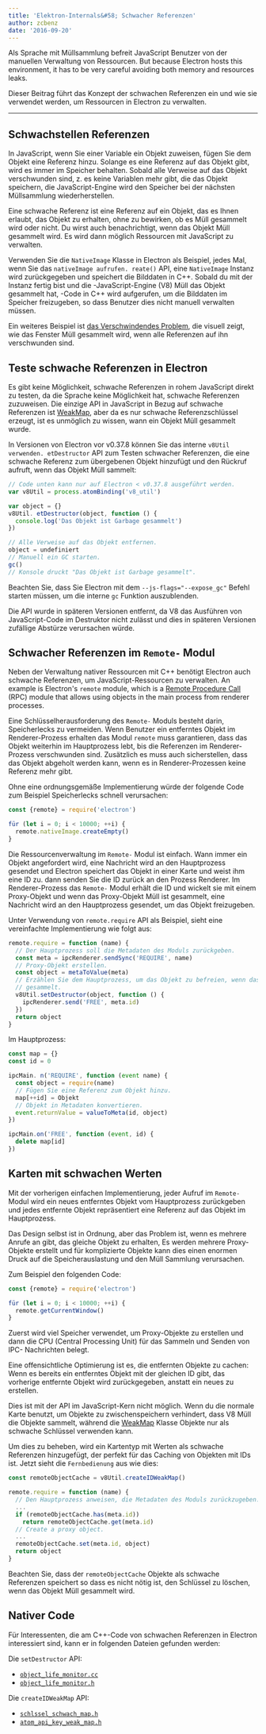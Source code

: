 ```yaml
---
title: 'Elektron-Internals&#58; Schwacher Referenzen'
author: zcbenz
date: '2016-09-20'
---
```


Als Sprache mit Müllsammlung befreit JavaScript Benutzer von der manuellen Verwaltung von Ressourcen. But because Electron hosts this environment, it has to be very careful avoiding both memory and resources leaks.

Dieser Beitrag führt das Konzept der schwachen Referenzen ein und wie sie verwendet werden, um Ressourcen in Electron zu verwalten.

---

## Schwachstellen Referenzen

In JavaScript, wenn Sie einer Variable ein Objekt zuweisen, fügen Sie dem Objekt eine Referenz hinzu. Solange es eine Referenz auf das Objekt gibt, wird es immer im Speicher behalten. Sobald alle Verweise auf das Objekt verschwunden sind, z. es keine Variablen mehr gibt, die das Objekt speichern, die JavaScript-Engine wird den Speicher bei der nächsten Müllsammlung wiederherstellen.

Eine schwache Referenz ist eine Referenz auf ein Objekt, das es Ihnen erlaubt, das Objekt zu erhalten, ohne zu bewirken, ob es Müll gesammelt wird oder nicht. Du wirst auch benachrichtigt, wenn das Objekt Müll gesammelt wird. Es wird dann möglich Ressourcen mit JavaScript zu verwalten.

Verwenden Sie die `NativeImage` Klasse in Electron als Beispiel, jedes Mal, wenn Sie das `nativeImage aufrufen. reate()` API, eine `NativeImage` Instanz wird zurückgegeben und speichert die Bilddaten in C++. Sobald du mit der Instanz fertig bist und die -JavaScript-Engine (V8) Müll das Objekt gesammelt hat, -Code in C++ wird aufgerufen, um die Bilddaten im Speicher freizugeben, so dass Benutzer dies nicht manuell verwalten müssen.

Ein weiteres Beispiel ist [das Verschwindendes Problem](https://electronjs.org/docs/faq/#my-apps-windowtray-disappeared-after-a-few-minutes), die visuell zeigt, wie das Fenster Müll gesammelt wird, wenn alle Referenzen auf ihn verschwunden sind.

## Teste schwache Referenzen in Electron

Es gibt keine Möglichkeit, schwache Referenzen in rohem JavaScript direkt zu testen, da die Sprache keine Möglichkeit hat, schwache Referenzen zuzuweisen. Die einzige API in JavaScript in Bezug auf schwache Referenzen ist [WeakMap](https://developer.mozilla.org/en-US/docs/Web/JavaScript/Reference/Global_Objects/WeakMap), aber da es nur schwache Referenzschlüssel erzeugt, ist es unmöglich zu wissen, wann ein Objekt Müll gesammelt wurde.

In Versionen von Electron vor v0.37.8 können Sie das interne `v8Util verwenden. etDestructor` API zum Testen schwacher Referenzen, die eine schwache Referenz zum übergebenen Objekt hinzufügt und den Rückruf aufruft, wenn das Objekt Müll sammelt:

```javascript
// Code unten kann nur auf Electron < v0.37.8 ausgeführt werden.
var v8Util = process.atomBinding('v8_util')

var object = {}
v8Util. etDestructor(object, function () {
  console.log('Das Objekt ist Garbage gesammelt')
})

// Alle Verweise auf das Objekt entfernen.
object = undefiniert
// Manuell ein GC starten.
gc()
// Konsole druckt "Das Objekt ist Garbage gesammelt".
```

Beachten Sie, dass Sie Electron mit dem `--js-flags="--expose_gc"` Befehl starten müssen, um die interne `gc` Funktion auszublenden.

Die API wurde in späteren Versionen entfernt, da V8 das Ausführen von JavaScript-Code im Destruktor nicht zulässt und dies in späteren Versionen zufällige Abstürze verursachen würde.

## Schwacher Referenzen im `Remote-` Modul

Neben der Verwaltung nativer Ressourcen mit C++ benötigt Electron auch schwache Referenzen, um JavaScript-Ressourcen zu verwalten. An example is Electron's `remote` module, which is a [Remote Procedure Call](https://en.wikipedia.org/wiki/Remote_procedure_call) (RPC) module that allows using objects in the main process from renderer processes.

Eine Schlüsselherausforderung des `Remote-` Moduls besteht darin, Speicherlecks zu vermeiden. Wenn Benutzer ein entferntes Objekt im Renderer-Prozess erhalten das Modul `remote` muss garantieren, dass das Objekt weiterhin im Hauptprozess lebt, bis die Referenzen im Renderer-Prozess verschwunden sind. Zusätzlich es muss auch sicherstellen, dass das Objekt abgeholt werden kann, wenn es in Renderer-Prozessen keine Referenz mehr gibt.

Ohne eine ordnungsgemäße Implementierung würde der folgende Code zum Beispiel Speicherlecks schnell verursachen:

```javascript
const {remote} = require('electron')

für (let i = 0; i < 10000; ++i) {
  remote.nativeImage.createEmpty()
}
```

Die Ressourcenverwaltung im `Remote-` Modul ist einfach. Wann immer ein Objekt angefordert wird, eine Nachricht wird an den Hauptprozess gesendet und Electron speichert das Objekt in einer Karte und weist ihm eine ID zu. dann senden Sie die ID zurück an den Prozess Renderer. Im Renderer-Prozess das `Remote-` Modul erhält die ID und wickelt sie mit einem Proxy-Objekt und wenn das Proxy-Objekt Müll ist gesammelt, eine Nachricht wird an den Hauptprozess gesendet, um das Objekt freizugeben.

Unter Verwendung von `remote.require` API als Beispiel, sieht eine vereinfachte Implementierung wie folgt aus:

```javascript
remote.require = function (name) {
  // Der Hauptprozess soll die Metadaten des Moduls zurückgeben.
  const meta = ipcRenderer.sendSync('REQUIRE', name)
  // Proxy-Objekt erstellen.
  const object = metaToValue(meta)
  // Erzählen Sie dem Hauptprozess, um das Objekt zu befreien, wenn das Proxy-Objekt Müll ist
  // gesammelt.
  v8Util.setDestructor(object, function () {
    ipcRenderer.send('FREE', meta.id)
  })
  return object
}
```

Im Hauptprozess:

```javascript
const map = {}
const id = 0

ipcMain. n('REQUIRE', function (event name) {
  const object = require(name)
  // Fügen Sie eine Referenz zum Objekt hinzu.
  map[++id] = Objekt
  // Objekt in Metadaten konvertieren.
  event.returnValue = valueToMeta(id, object)
})

ipcMain.on('FREE', function (event, id) {
  delete map[id]
})
```

## Karten mit schwachen Werten

Mit der vorherigen einfachen Implementierung, jeder Aufruf im `Remote-` Modul wird ein neues entferntes Objekt vom Hauptprozess zurückgeben und jedes entfernte Objekt repräsentiert eine Referenz auf das Objekt im Hauptprozess.

Das Design selbst ist in Ordnung, aber das Problem ist, wenn es mehrere Anrufe an gibt, das gleiche Objekt zu erhalten, Es werden mehrere Proxy-Objekte erstellt und für komplizierte Objekte kann dies einen enormen Druck auf die Speicherauslastung und den Müll Sammlung verursachen.

Zum Beispiel den folgenden Code:

```javascript
const {remote} = require('electron')

für (let i = 0; i < 10000; ++i) {
  remote.getCurrentWindow()
}
```

Zuerst wird viel Speicher verwendet, um Proxy-Objekte zu erstellen und dann die CPU (Central Processing Unit) für das Sammeln und Senden von IPC- Nachrichten belegt.

Eine offensichtliche Optimierung ist es, die entfernten Objekte zu cachen: Wenn es bereits ein entferntes Objekt mit der gleichen ID gibt, das vorherige entfernte Objekt wird zurückgegeben, anstatt ein neues zu erstellen.

Dies ist mit der API im JavaScript-Kern nicht möglich. Wenn du die normale Karte benutzt, um Objekte zu zwischenspeichern verhindert, dass V8 Müll die Objekte sammelt, während die [WeakMap](https://developer.mozilla.org/en-US/docs/Web/JavaScript/Reference/Global_Objects/WeakMap) Klasse Objekte nur als schwache Schlüssel verwenden kann.

Um dies zu beheben, wird ein Kartentyp mit Werten als schwache Referenzen hinzugefügt, der perfekt für das Caching von Objekten mit IDs ist. Jetzt sieht die `Fernbedienung` aus wie dies:

```javascript
const remoteObjectCache = v8Util.createIDWeakMap()

remote.require = function (name) {
  // Den Hauptprozess anweisen, die Metadaten des Moduls zurückzugeben.
  ...
  if (remoteObjectCache.has(meta.id))
    return remoteObjectCache.get(meta.id)
  // Create a proxy object.
  ...
  remoteObjectCache.set(meta.id, object)
  return object
}
```

Beachten Sie, dass der `remoteObjectCache` Objekte als schwache Referenzen speichert so dass es nicht nötig ist, den Schlüssel zu löschen, wenn das Objekt Müll gesammelt wird.

## Nativer Code

Für Interessenten, die am C++-Code von schwachen Referenzen in Electron interessiert sind, kann er in folgenden Dateien gefunden werden:

Die `setDestructor` API:

* [`object_life_monitor.cc`](https://github.com/electron/electron/blob/v1.3.4/atom/common/api/object_life_monitor.cc)
* [`object_life_monitor.h`](https://github.com/electron/electron/blob/v1.3.4/atom/common/api/object_life_monitor.h)

Die `createIDWeakMap` API:

* [`schlssel_schwach_map.h`](https://github.com/electron/electron/blob/v1.3.4/atom/common/key_weak_map.h)
* [`atom_api_key_weak_map.h`](https://github.com/electron/electron/blob/v1.3.4/atom/common/api/atom_api_key_weak_map.h)

